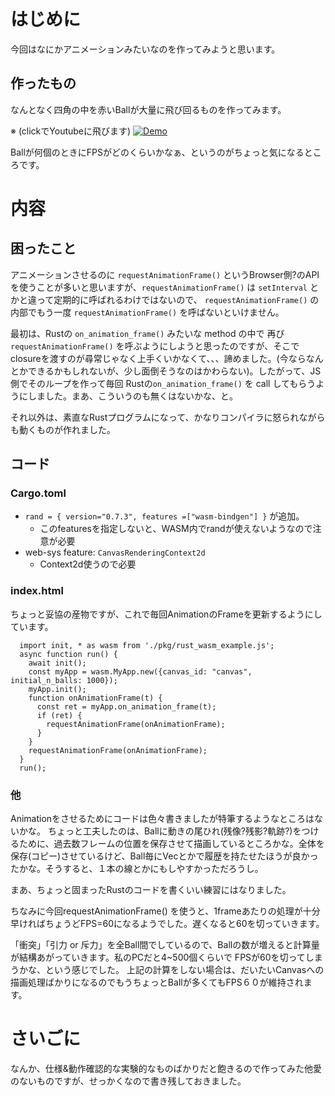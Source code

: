 # はじめに
今回はなにかアニメーションみたいなのを作ってみようと思います。

## 作ったもの

なんとなく四角の中を赤いBallが大量に飛び回るものを作ってみます。

※ (clickでYoutubeに飛びます)
[![Demo](https://img.youtube.com/vi/isp4qD-G110/0.jpg)](https://www.youtube.com/watch?v=isp4qD-G110)

Ballが何個のときにFPSがどのくらいかなぁ、というのがちょっと気になるところです。

# 内容
## 困ったこと
アニメーションさせるのに `requestAnimationFrame()` というBrowser側?のAPIを使うことが多いと思いますが、`requestAnimationFrame()` は `setInterval` とかと違って定期的に呼ばれるわけではないので、 `requestAnimationFrame()` の内部でもう一度 `requestAnimationFrame()` を呼ばないといけません。

最初は、Rustの `on_animation_frame()` みたいな method の中で 再び `requestAnimationFrame()` を呼ぶようにしようと思ったのですが、そこで closureを渡すのが尋常じゃなく上手くいかなくて、、、諦めました。(今ならなんとかできるかもしれないが、少し面倒そうなのはかわらない)。したがって、JS側でそのループを作って毎回 Rustの`on_animation_frame()` を call してもらうようにしました。まあ、こういうのも無くはないかな、と。

それ以外は、素直なRustプログラムになって、かなりコンパイラに怒られながらも動くものが作れました。

## コード
### Cargo.toml

- `rand = { version="0.7.3", features =["wasm-bindgen"] }` が追加。
    - このfeaturesを指定しないと、WASM内でrandが使えないようなので注意が必要
- web-sys feature: `CanvasRenderingContext2d`
    - Context2d使うので必要

### index.html
ちょっと妥協の産物ですが、これで毎回AnimationのFrameを更新するようにしています。

```javascript:type="module"
  import init, * as wasm from './pkg/rust_wasm_example.js';
  async function run() {
    await init();
    const myApp = wasm.MyApp.new({canvas_id: "canvas", initial_n_balls: 1000});
    myApp.init();
    function onAnimationFrame(t) {
      const ret = myApp.on_animation_frame(t);
      if (ret) {
        requestAnimationFrame(onAnimationFrame);
      }
    }
    requestAnimationFrame(onAnimationFrame);
  }
  run();
```

### 他
Animationをさせるためにコードは色々書きましたが特筆するようなところはないかな。
ちょっと工夫したのは、Ballに動きの尾ひれ(残像?残影?軌跡?)をつけるために、過去数フレームの位置を保存させて描画しているところかな。全体を保存(コピー)させているけど、Ball毎にVecとかで履歴を持たせたほうが良かったかな。そうすると、１本の線とかにもしやすかっただろうし。

まあ、ちょっと固まったRustのコードを書くいい練習にはなりました。

ちなみに今回requestAnimationFrame() を使うと、1frameあたりの処理が十分早ければちょうどFPS=60になるようでした。遅くなると60を切っていきます。

「衝突」「引力 or 斥力」を全Ball間でしているので、Ballの数が増えると計算量が結構あがっていきます。私のPCだと4~500個くらいで FPSが60を切ってしまうかな、という感じでした。
上記の計算をしない場合は、だいたいCanvasへの描画処理ばかりになるのでもうちょっとBallが多くてもFPS６０が維持されます。

# さいごに

なんか、仕様&動作確認的な実験的なものばかりだと飽きるので作ってみた他愛のないものですが、せっかくなので書き残しておきました。
